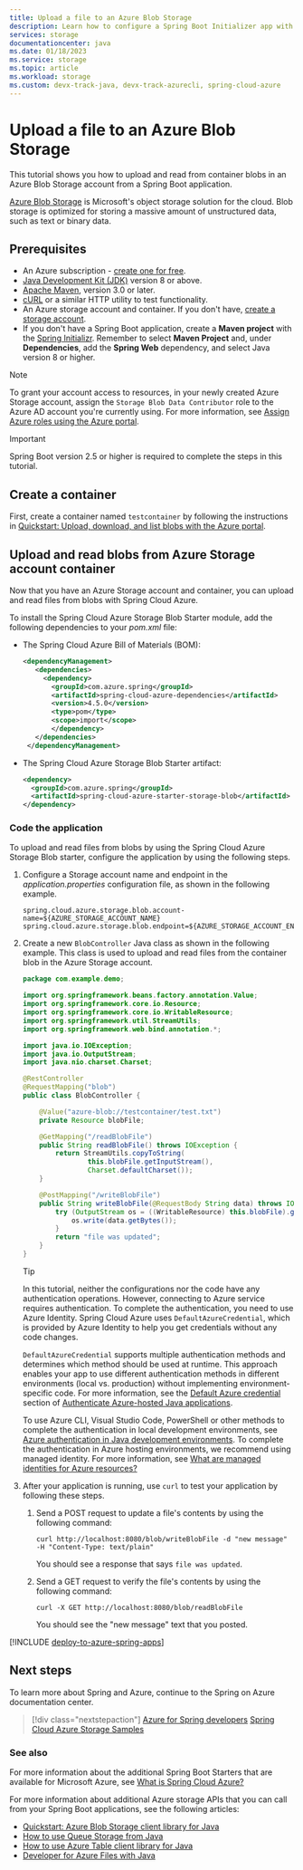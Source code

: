 ```yaml
---
title: Upload a file to an Azure Blob Storage
description: Learn how to configure a Spring Boot Initializer app with the Azure Storage starter.
services: storage
documentationcenter: java
ms.date: 01/18/2023
ms.service: storage
ms.topic: article
ms.workload: storage
ms.custom: devx-track-java, devx-track-azurecli, spring-cloud-azure
---
```


# Upload a file to an Azure Blob Storage

This tutorial shows you how to upload and read from container blobs in an Azure Blob Storage account from a Spring Boot application.

[Azure Blob Storage](/azure/storage/blobs/) is Microsoft's object storage solution for the cloud. Blob storage is optimized for storing a massive amount of unstructured data, such as text or binary data.

## Prerequisites

- An Azure subscription - [create one for free](https://azure.microsoft.com/free/).
- [Java Development Kit (JDK)](/java/azure/jdk/) version 8 or above.
- [Apache Maven](http://maven.apache.org/), version 3.0 or later.
- [cURL](https://curl.se/) or a similar HTTP utility to test functionality.
- An Azure storage account and container. If you don't have, [create a storage account](/azure/storage/common/storage-account-create?tabs=azure-portal).
- If you don't have a Spring Boot application, create a **Maven project** with the [Spring Initializr](https://start.spring.io/). Remember to select **Maven Project** and, under **Dependencies**, add the **Spring Web** dependency, and select Java version 8 or higher.

> [!NOTE]
> To grant your account access to resources, in your newly created Azure Storage account, assign the `Storage Blob Data Contributor` role to the Azure AD account you're currently using. For more information, see [Assign Azure roles using the Azure portal](/azure/role-based-access-control/role-assignments-portal).

> [!IMPORTANT]
> Spring Boot version 2.5 or higher is required to complete the steps in this tutorial.

## Create a container

First, create a container named `testcontainer` by following the instructions in [Quickstart: Upload, download, and list blobs with the Azure portal](/azure/storage/blobs/storage-quickstart-blobs-portal).

## Upload and read blobs from Azure Storage account container

Now that you have an Azure Storage account and container, you can upload and read files from blobs with Spring Cloud Azure.

To install the Spring Cloud Azure Storage Blob Starter module, add the following dependencies to your *pom.xml* file:

- The Spring Cloud Azure Bill of Materials (BOM):

  ```xml
  <dependencyManagement>
     <dependencies>
       <dependency>
         <groupId>com.azure.spring</groupId>
         <artifactId>spring-cloud-azure-dependencies</artifactId>
         <version>4.5.0</version>
         <type>pom</type>
         <scope>import</scope>
         </dependency>
     </dependencies>
   </dependencyManagement>
  ```

- The Spring Cloud Azure Storage Blob Starter artifact:

  ```xml
  <dependency>
    <groupId>com.azure.spring</groupId>
    <artifactId>spring-cloud-azure-starter-storage-blob</artifactId>
  </dependency>
  ```

### Code the application

To upload and read files from blobs by using the Spring Cloud Azure Storage Blob starter, configure the application by using the following steps.

1. Configure a Storage account name and endpoint in the *application.properties* configuration file, as shown in the following example.

   ```properties
   spring.cloud.azure.storage.blob.account-name=${AZURE_STORAGE_ACCOUNT_NAME}
   spring.cloud.azure.storage.blob.endpoint=${AZURE_STORAGE_ACCOUNT_ENDPOINT}
   ```

1. Create a new `BlobController` Java class as shown in the following example. This class is used to upload and read files from the container blob in the Azure Storage account.

   ```java
   package com.example.demo;

   import org.springframework.beans.factory.annotation.Value;
   import org.springframework.core.io.Resource;
   import org.springframework.core.io.WritableResource;
   import org.springframework.util.StreamUtils;
   import org.springframework.web.bind.annotation.*;

   import java.io.IOException;
   import java.io.OutputStream;
   import java.nio.charset.Charset;

   @RestController
   @RequestMapping("blob")
   public class BlobController {

       @Value("azure-blob://testcontainer/test.txt")
       private Resource blobFile;

       @GetMapping("/readBlobFile")
       public String readBlobFile() throws IOException {
           return StreamUtils.copyToString(
                   this.blobFile.getInputStream(),
                   Charset.defaultCharset());
       }

       @PostMapping("/writeBlobFile")
       public String writeBlobFile(@RequestBody String data) throws IOException {
           try (OutputStream os = ((WritableResource) this.blobFile).getOutputStream()) {
               os.write(data.getBytes());
           }
           return "file was updated";
       }
   }
   ```

   > [!TIP]
   > In this tutorial, neither the configurations nor the code have any authentication operations. However, connecting to Azure service requires authentication. To complete the authentication, you need to use Azure Identity. Spring Cloud Azure uses `DefaultAzureCredential`, which is provided by Azure Identity to help you get credentials without any code changes.
   >
   > `DefaultAzureCredential` supports multiple authentication methods and determines which method should be used at runtime. This approach enables your app to use different authentication methods in different environments (local vs. production) without implementing environment-specific code. For more information, see the [Default Azure credential](../sdk/identity-azure-hosted-auth.md#default-azure-credential) section of [Authenticate Azure-hosted Java applications](../sdk/identity-azure-hosted-auth.md).
   >
   > To use Azure CLI, Visual Studio Code, PowerShell or other methods to complete the authentication in local development environments, see [Azure authentication in Java development environments](../sdk/identity-dev-env-auth.md). To complete the authentication in Azure hosting environments, we recommend using managed identity. For more information, see [What are managed identities for Azure resources?](/azure/active-directory/managed-identities-azure-resources/overview)

1. After your application is running, use `curl` to test your application by following these steps.

   1. Send a POST request to update a file's contents by using the following command:

      ```shell
      curl http://localhost:8080/blob/writeBlobFile -d "new message" -H "Content-Type: text/plain"
      ```

      You should see a response that says `file was updated`.

   1. Send a GET request to verify the file's contents by using the following command:

      ```shell
      curl -X GET http://localhost:8080/blob/readBlobFile
      ```

      You should see the "new message" text that you posted.

[!INCLUDE [deploy-to-azure-spring-apps](includes/deploy-to-azure-spring-apps.md)]

## Next steps

To learn more about Spring and Azure, continue to the Spring on Azure documentation center.

> [!div class="nextstepaction"]
> [Azure for Spring developers](../spring/index.yml)
> [Spring Cloud Azure Storage Samples](https://github.com/Azure-Samples/azure-spring-boot-samples/tree/main/storage)

### See also

For more information about the additional Spring Boot Starters that are available for Microsoft Azure, see [What is Spring Cloud Azure?](spring-cloud-azure-overview.md)

For more information about additional Azure storage APIs that you can call from your Spring Boot applications, see the following articles:

- [Quickstart: Azure Blob Storage client library for Java](/azure/storage/blobs/storage-java-how-to-use-blob-storage)
- [How to use Queue Storage from Java](/azure/storage/queues/storage-java-how-to-use-queue-storage)
- [How to use Azure Table client library for Java](/azure/cosmos-db/table-storage-how-to-use-java)
- [Developer for Azure Files with Java](/azure/storage/files/storage-java-how-to-use-file-storage)
